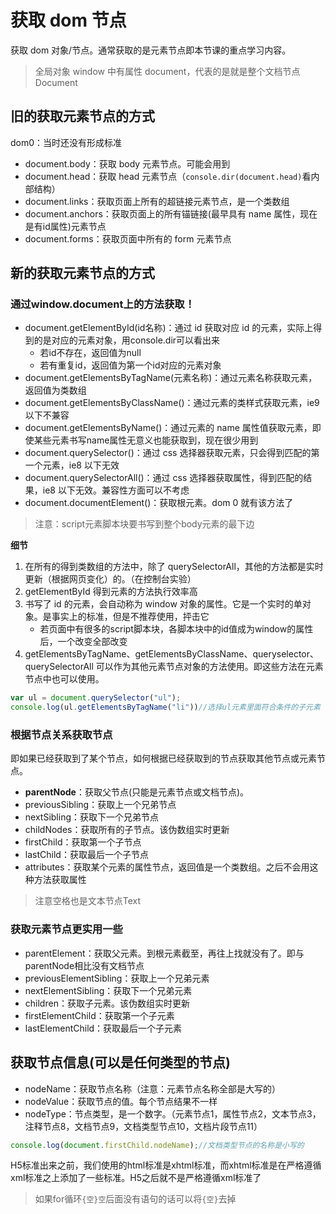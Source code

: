 # 获取 dom 节点

获取 dom 对象/节点。通常获取的是元素节点即本节课的重点学习内容。

> 全局对象 window 中有属性 document，代表的是就是整个文档节点Document

## 旧的获取元素节点的方式

dom0：当时还没有形成标准

- document.body：获取 body 元素节点。可能会用到
- document.head：获取 head 元素节点（```console.dir(document.head)```看内部结构）
- document.links：获取页面上所有的超链接元素节点，是一个类数组
- document.anchors：获取页面上的所有锚链接(最早具有 name 属性，现在是有id属性)元素节点
- document.forms：获取页面中所有的 form 元素节点

## 新的获取元素节点的方式

### 通过window.document上的方法获取！

- document.getElementById(id名称)：通过 id 获取对应 id 的元素，实际上得到的是对应的元素对象，用console.dir可以看出来
    - 若id不存在，返回值为null
    - 若有重复id，返回值为第一个id对应的元素对象
- document.getElementsByTagName(元素名称)：通过元素名称获取元素，返回值为类数组
- document.getElementsByClassName()：通过元素的类样式获取元素，ie9 以下不兼容
- document.getElementsByName()：通过元素的 name 属性值获取元素，即使某些元素书写name属性无意义也能获取到，现在很少用到
- document.querySelector()：通过 css 选择器获取元素，只会得到匹配的第一个元素，ie8 以下无效
- document.querySelectorAll()：通过 css 选择器获取属性，得到匹配的结果，ie8 以下无效。兼容性方面可以不考虑
- document.documentElement()：获取根元素。dom 0 就有该方法了

> 注意：script元素脚本块要书写到整个body元素的最下边

**细节**

1. 在所有的得到类数组的方法中，除了 querySelectorAll，其他的方法都是实时更新（根据网页变化）的。（在控制台实验）
2. getElementById 得到元素的方法执行效率高
3. 书写了 id 的元素，会自动称为 window 对象的属性。它是一个实时的单对象。是事实上的标准，但是不推荐使用，抨击它
    - 若页面中有很多的script脚本块，各脚本块中的id值成为window的属性后，一个改变全部改变
4. getElementsByTagName、getElementsByClassName、queryselector、querySelectorAll 可以作为其他元素节点对象的方法使用。即这些方法在元素节点中也可以使用。

```js
var ul = document.querySelector("ul");
console.log(ul.getElementsByTagName("li"))//选择ul元素里面符合条件的子元素
```

### 根据节点关系获取节点

即如果已经获取到了某个节点，如何根据已经获取到的节点获取其他节点或元素节点。

- **parentNode**：获取父节点(只能是元素节点或文档节点)。
- previousSibling：获取上一个兄弟节点
- nextSibling：获取下一个兄弟节点
- childNodes：获取所有的子节点。该伪数组实时更新
- firstChild：获取第一个子节点
- lastChild：获取最后一个子节点
- attributes：获取某个元素的属性节点，返回值是一个类数组。之后不会用这种方法获取属性

> 注意空格也是文本节点Text

### 获取元素节点更实用一些

- parentElement：获取父元素。到根元素截至，再往上找就没有了。即与parentNode相比没有文档节点
- previousElementSibling：获取上一个兄弟元素
- nextElementSibling：获取下一个兄弟元素
- children：获取子元素。该伪数组实时更新
- firstElementChild：获取第一个子元素
- lastElementChild：获取最后一个子元素

## 获取节点信息(可以是任何类型的节点)

- nodeName：获取节点名称（注意：元素节点名称全部是大写的）
- nodeValue：获取节点的值。每个节点结果不一样
- nodeType：节点类型，是一个数字。（元素节点1，属性节点2，文本节点3，注释节点8，文档节点9，文档类型节点10，文档片段节点11）

```js
console.log(document.firstChild.nodeName);//文档类型节点的名称是小写的
```

H5标准出来之前，我们使用的html标准是xhtml标准，而xhtml标准是在严格遵循xml标准之上添加了一些标准。H5之后就不是严格遵循xml标准了

> 如果for循环```{空}空```后面没有语句的话可以将```{空}```去掉
